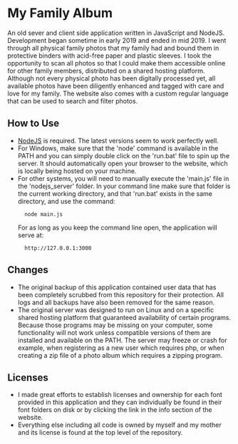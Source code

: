 # My Family Album
An old sever and client side application written in JavaScript and NodeJS. Development began sometime in early 2019 and ended in mid 2019. I went through all physical family photos that my family had and bound them in protective binders with acid-free paper and plastic sleeves. I took the opportunity to scan all photos so that I could make them accessible online for other family members, distributed on a shared hosting platform. Although not every physical photo has been digitally processed yet, all available photos have been diligently enhanced and tagged with care and love for my family. The website also comes with a custom regular language that can be used to search and filter photos.

## How to Use
- [NodeJS](https://nodejs.org/) is required. The latest versions seem to work perfectly well.
- For Windows, make sure that the 'node' command is available in the PATH and you can simply double click on the 'run.bat' file to spin up the server. It should automatically open your browser to the website, which is locally being hosted on your machine.
- For other systems, you will need to manually execute the 'main.js' file in the 'nodejs_server' folder. In your command line make sure that folder is the current working directory, and that 'run.bat' exists in the same directory, and use the command:
  ```
    node main.js
  ```
  For as long as you keep the command line open, the application will serve at:
  ```
    http://127.0.0.1:3000
  ```

## Changes
- The original backup of this application contained user data that has been completely scrubbed from this repository for their protection. All logs and all backups have also been removed for the same reason.
- The original server was designed to run on Linux and on a specific shared hosting platform that guaranteed availability of certain programs. Because those programs may be missing on your computer, some functionality will not work unless compatible versions of them are installed and available on the PATH. The server may freeze or crash for example, when registering as a new user which requires php, or when creating a zip file of a photo album which requires a zipping program.

## Licenses
- I made great efforts to establish licenses and ownership for each font provided in this application and they can individually be found in their font folders on disk or by clicking the link in the info section of the website.
- Everything else including all code is owned by myself and my mother and its license is found at the top level of the repository.
